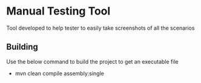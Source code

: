 # Manual Testing Tool
Tool developed to help tester to easily take screenshots of all the scenarios

## Building 
Use the below command to build the project to get an executable file
 - mvn clean compile assembly:single
